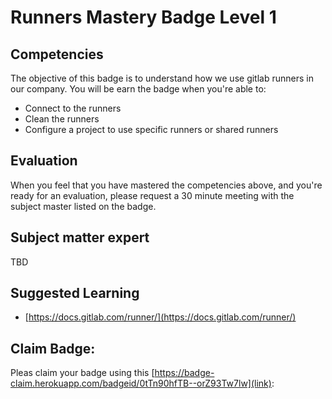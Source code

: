 # Runners Mastery Badge Level 1

## Competencies
The objective of this badge is to understand how we use gitlab runners in our company.
You will be earn the badge when you're able to:
- Connect to the runners
- Clean the runners
- Configure a project to use specific runners or shared runners

## Evaluation
When you feel that you have mastered the competencies above, and you're ready for an evaluation, please request a 30 minute meeting with the subject master listed on the badge.

## Subject matter expert
TBD

## Suggested Learning
- [https://docs.gitlab.com/runner/](https://docs.gitlab.com/runner/)

## Claim Badge:
Pleas claim your badge using this [https://badge-claim.herokuapp.com/badgeid/0tTn90hfTB--orZ93Tw7lw](link):
